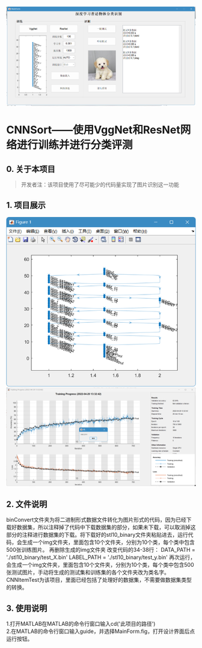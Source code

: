 ![](/pic/Test2.png)
# CNNSort——使用VggNet和ResNet网络进行训练并进行分类评测
## 0. 关于本项目
> 开发者注：该项目使用了尽可能少的代码量实现了图片识别这一功能
## 1. 项目展示
<p float="left">
  <img src="/pic/Resnet.png">
  <img src="/pic/Training.png">
</p>

## 2. 文件说明
binConvert文件夹为将二进制形式数据文件转化为图片形式的代码，因为已经下载好数据集，所以注释掉了代码中下载数据集的部分，如果未下载，可以取消掉这部分的注释进行数据集的下载。将下载好的stl10_binary文件夹粘贴进去，运行代码，会生成一个img文件夹，里面包含10个文件夹，分别为10个类，每个类中包含500张训练图片。 再删除生成的img文件夹 改变代码的34-38行： DATA_PATH = './stl10_binary/test_X.bin' LABEL_PATH = './stl10_binary/test_y.bin' 再次运行，会生成一个img文件夹，里面包含10个文件夹，分别为10个类，每个类中包含500张测试图片，手动将生成的测试集和训练集的各个文件夹改为类名字。  
CNNItemTest为该项目，里面已经包括了处理好的数据集，不需要做数据集类型的转换。 

## 3. 使用说明
1.打开MATLAB在MATLAB的命令行窗口输入cd('此项目的路径')   
2.在MATLAB的命令行窗口输入guide，并选择MainForm.fig，打开设计界面后点运行按钮。
